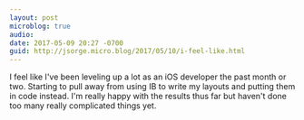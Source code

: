 ```yaml
---
layout: post
microblog: true
audio: 
date: 2017-05-09 20:27 -0700
guid: http://jsorge.micro.blog/2017/05/10/i-feel-like.html
---
```

I feel like I've been leveling up a lot as an iOS developer the past month or two. Starting to pull away from using IB to write my layouts and putting them in code instead. I'm really happy with the results thus far but haven't done too many really complicated things yet.
